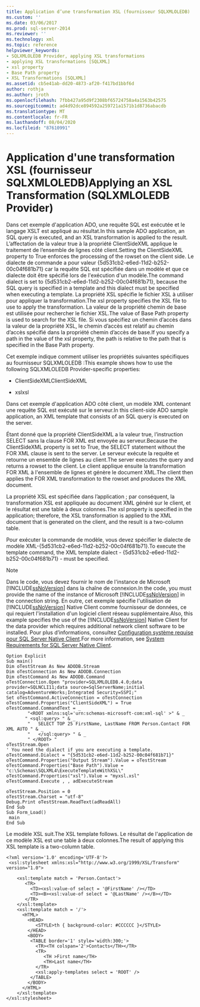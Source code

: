 ```yaml
---
title: Application d’une transformation XSL (fournisseur SQLXMLOLEDB) | Microsoft Docs
ms.custom: ''
ms.date: 03/06/2017
ms.prod: sql-server-2014
ms.reviewer: ''
ms.technology: xml
ms.topic: reference
helpviewer_keywords:
- SQLXMLOLEDB Provider, applying XSL transformations
- applying XSL transformations [SQLXML]
- xsl property
- Base Path property
- XSL Transformations [SQLXML]
ms.assetid: cb5e41ab-dd20-4873-af20-f417bd1bbf6d
author: rothja
ms.author: jroth
ms.openlocfilehash: 7fbb427a95d9f2308bf65724758a4a1563b42575
ms.sourcegitcommit: ad4d92dce894592a259721a1571b1d8736abacdb
ms.translationtype: MT
ms.contentlocale: fr-FR
ms.lasthandoff: 08/04/2020
ms.locfileid: "87610991"
---
```

# <a name="applying-an-xsl-transformation-sqlxmloledb-provider"></a><span data-ttu-id="83fb3-102">Application d'une transformation XSL (fournisseur SQLXMLOLEDB)</span><span class="sxs-lookup"><span data-stu-id="83fb3-102">Applying an XSL Transformation (SQLXMLOLEDB Provider)</span></span>
  <span data-ttu-id="83fb3-103">Dans cet exemple d'application ADO, une requête SQL est exécutée et le langage XSLT est appliqué au résultat.</span><span class="sxs-lookup"><span data-stu-id="83fb3-103">In this sample ADO application, an SQL query is executed, and an XSL transformation is applied to the result.</span></span> <span data-ttu-id="83fb3-104">L’affectation de la valeur true à la propriété ClientSideXML applique le traitement de l’ensemble de lignes côté client.</span><span class="sxs-lookup"><span data-stu-id="83fb3-104">Setting the ClientSideXML property to True enforces the processing of the rowset on the client side.</span></span> <span data-ttu-id="83fb3-105">Le dialecte de commande a pour valeur {5d531cb2-e6ed-11d2-b252-00c04f681b71} car la requête SQL est spécifiée dans un modèle et que ce dialecte doit être spécifié lors de l'exécution d'un modèle.</span><span class="sxs-lookup"><span data-stu-id="83fb3-105">The command dialect is set to {5d531cb2-e6ed-11d2-b252-00c04f681b71}, because the SQL query is specified in a template and this dialect must be specified when executing a template.</span></span> <span data-ttu-id="83fb3-106">La propriété XSL spécifie le fichier XSL à utiliser pour appliquer la transformation.</span><span class="sxs-lookup"><span data-stu-id="83fb3-106">The xsl property specifies the XSL file to use to apply the transformation.</span></span> <span data-ttu-id="83fb3-107">La valeur de la propriété chemin de base est utilisée pour rechercher le fichier XSL.</span><span class="sxs-lookup"><span data-stu-id="83fb3-107">The value of Base Path property is used to search for the XSL file.</span></span> <span data-ttu-id="83fb3-108">Si vous spécifiez un chemin d’accès dans la valeur de la propriété XSL, le chemin d’accès est relatif au chemin d’accès spécifié dans la propriété chemin d’accès de base.</span><span class="sxs-lookup"><span data-stu-id="83fb3-108">If you specify a path in the value of the xsl property, the path is relative to the path that is specified in the Base Path property.</span></span>  
  
 <span data-ttu-id="83fb3-109">Cet exemple indique comment utiliser les propriétés suivantes spécifiques au fournisseur SQLXMLOLEDB :</span><span class="sxs-lookup"><span data-stu-id="83fb3-109">This example shows how to use the following SQLXMLOLEDB Provider-specific properties:</span></span>  
  
-   <span data-ttu-id="83fb3-110">ClientSideXML</span><span class="sxs-lookup"><span data-stu-id="83fb3-110">ClientSideXML</span></span>  
  
-   <span data-ttu-id="83fb3-111">xsl</span><span class="sxs-lookup"><span data-stu-id="83fb3-111">xsl</span></span>  
  
 <span data-ttu-id="83fb3-112">Dans cet exemple d'application ADO côté client, un modèle XML contenant une requête SQL est exécuté sur le serveur.</span><span class="sxs-lookup"><span data-stu-id="83fb3-112">In this client-side ADO sample application, an XML template that consists of an SQL query is executed on the server.</span></span>  
  
 <span data-ttu-id="83fb3-113">Étant donné que la propriété ClientSideXML a la valeur true, l’instruction SELECT sans la clause FOR XML est envoyée au serveur.</span><span class="sxs-lookup"><span data-stu-id="83fb3-113">Because the ClientSideXML property is set to True, the SELECT statement without the FOR XML clause is sent to the server.</span></span> <span data-ttu-id="83fb3-114">Le serveur exécute la requête et retourne un ensemble de lignes au client.</span><span class="sxs-lookup"><span data-stu-id="83fb3-114">The server executes the query and returns a rowset to the client.</span></span> <span data-ttu-id="83fb3-115">Le client applique ensuite la transformation FOR XML à l'ensemble de lignes et génère le document XML.</span><span class="sxs-lookup"><span data-stu-id="83fb3-115">The client then applies the FOR XML transformation to the rowset and produces the XML document.</span></span>  
  
 <span data-ttu-id="83fb3-116">La propriété XSL est spécifiée dans l’application ; par conséquent, la transformation XSL est appliquée au document XML généré sur le client, et le résultat est une table à deux colonnes.</span><span class="sxs-lookup"><span data-stu-id="83fb3-116">The xsl property is specified in the application; therefore, the XSL transformation is applied to the XML document that is generated on the client, and the result is a two-column table.</span></span>  
  
 <span data-ttu-id="83fb3-117">Pour exécuter la commande de modèle, vous devez spécifier le dialecte de modèle XML-{5d531cb2-e6ed-11d2-b252-00c04f681b71}.</span><span class="sxs-lookup"><span data-stu-id="83fb3-117">To execute the template command, the XML template dialect - {5d531cb2-e6ed-11d2-b252-00c04f681b71} - must be specified.</span></span>  
  
> [!NOTE]  
>  <span data-ttu-id="83fb3-118">Dans le code, vous devez fournir le nom de l'instance de Microsoft [!INCLUDE[ssNoVersion](../../../includes/ssnoversion-md.md)] dans la chaîne de connexion.</span><span class="sxs-lookup"><span data-stu-id="83fb3-118">In the code, you must provide the name of the instance of Microsoft [!INCLUDE[ssNoVersion](../../../includes/ssnoversion-md.md)] in the connection string.</span></span> <span data-ttu-id="83fb3-119">En outre, cet exemple spécifie l'utilisation de [!INCLUDE[ssNoVersion](../../../includes/ssnoversion-md.md)] Native Client comme fournisseur de données, ce qui requiert l'installation d'un logiciel client réseau supplémentaire.</span><span class="sxs-lookup"><span data-stu-id="83fb3-119">Also, this example specifies the use of the [!INCLUDE[ssNoVersion](../../../includes/ssnoversion-md.md)] Native Client for the data provider which requires additional network client software to be installed.</span></span> <span data-ttu-id="83fb3-120">Pour plus d’informations, consultez [Configuration système requise pour SQL Server Native Client](../../native-client/system-requirements-for-sql-server-native-client.md).</span><span class="sxs-lookup"><span data-stu-id="83fb3-120">For more information, see [System Requirements for SQL Server Native Client](../../native-client/system-requirements-for-sql-server-native-client.md).</span></span>  
  
```  
Option Explicit  
Sub main()  
Dim oTestStream As New ADODB.Stream  
Dim oTestConnection As New ADODB.Connection  
Dim oTestCommand As New ADODB.Command  
oTestConnection.Open "provider=SQLXMLOLEDB.4.0;data provider=SQLNCLI11;data source=SqlServerName;initial catalog=AdventureWorks;Integrated Security=SSPI;"  
Set oTestCommand.ActiveConnection = oTestConnection  
oTestCommand.Properties("ClientSideXML") = True  
oTestCommand.CommandText = _  
        "<ROOT xmlns:sql='urn:schemas-microsoft-com:xml-sql' >" & _  
       " <sql:query> " & _  
        "   SELECT TOP 25 FirstName, LastName FROM Person.Contact FOR XML AUTO " & _  
        "   </sql:query> " & _  
        " </ROOT> "  
oTestStream.Open  
' You need the dialect if you are executing a template.  
oTestCommand.Dialect = "{5d531cb2-e6ed-11d2-b252-00c04f681b71}"  
oTestCommand.Properties("Output Stream").Value = oTestStream  
oTestCommand.Properties("Base Path").Value = "c:\Schemas\SQLXML4\ExecuteTemplateWithXSL\"  
oTestCommand.Properties("xsl").Value = "myxsl.xsl"  
oTestCommand.Execute , , adExecuteStream  
  
oTestStream.Position = 0  
oTestStream.Charset = "utf-8"  
Debug.Print oTestStream.ReadText(adReadAll)  
End Sub  
Sub Form_Load()  
 main  
End Sub  
```  
  
 <span data-ttu-id="83fb3-121">Le modèle XSL suit.</span><span class="sxs-lookup"><span data-stu-id="83fb3-121">The XSL template follows.</span></span> <span data-ttu-id="83fb3-122">Le résultat de l'application de ce modèle XSL est une table à deux colonnes.</span><span class="sxs-lookup"><span data-stu-id="83fb3-122">The result of applying this XSL template is a two-column table.</span></span>  
  
```  
<?xml version='1.0' encoding='UTF-8'?>            
 <xsl:stylesheet xmlns:xsl="http://www.w3.org/1999/XSL/Transform" version="1.0">   
  
    <xsl:template match = 'Person.Contact'>  
       <TR>  
         <TD><xsl:value-of select = '@FirstName' /></TD>  
         <TD><B><xsl:value-of select = '@LastName' /></B></TD>  
       </TR>  
    </xsl:template>  
    <xsl:template match = '/'>  
      <HTML>  
        <HEAD>  
           <STYLE>th { background-color: #CCCCCC }</STYLE>  
        </HEAD>  
        <BODY>  
         <TABLE border='1' style='width:300;'>  
           <TR><TH colspan='2'>Contacts</TH></TR>  
           <TR>  
              <TH >First name</TH>  
              <TH>Last name</TH>  
           </TR>  
           <xsl:apply-templates select = 'ROOT' />  
         </TABLE>  
        </BODY>  
      </HTML>  
    </xsl:template>  
</xsl:stylesheet>  
```  
  
  
